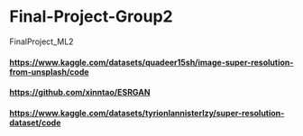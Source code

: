 # Final-Project-Group2
FinalProject_ML2

#### https://www.kaggle.com/datasets/quadeer15sh/image-super-resolution-from-unsplash/code
#### https://github.com/xinntao/ESRGAN
#### https://www.kaggle.com/datasets/tyrionlannisterlzy/super-resolution-dataset/code
